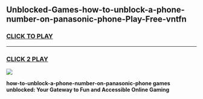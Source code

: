 
## Unblocked-Games-how-to-unblock-a-phone-number-on-panasonic-phone-Play-Free-vntfn
<h3>
<a href="https://premium76.site?title=how-to-unblock-a-phone-number-on-panasonic-phone&ref=12A">CLICK TO PLAY</a></h3>
<hr>

<h3>
<a href="https://premium76.site?title=how-to-unblock-a-phone-number-on-panasonic-phone&ref=12A">CLICK 2 PLAY</a>
  
</h3>

<a href="https://premium76.site?title=how-to-unblock-a-phone-number-on-panasonic-phone&ref=12A"><img src="https://clearcache.store/games.png"></a>


**how-to-unblock-a-phone-number-on-panasonic-phone games unblocked: Your Gateway to Fun and Accessible Online Gaming**
